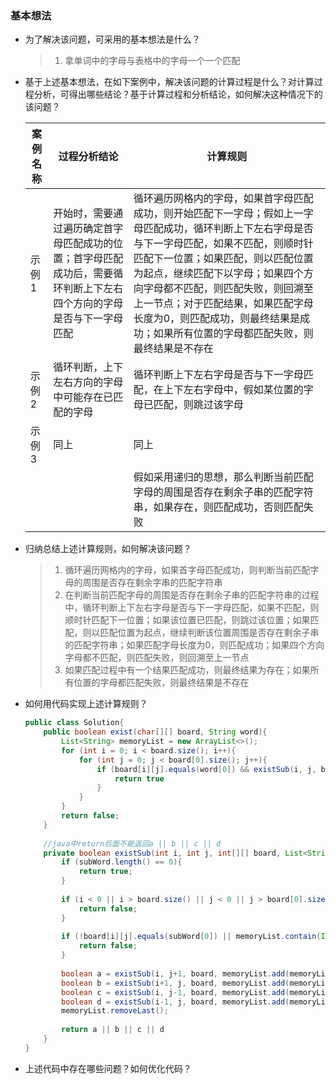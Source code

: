 ### 基本想法

* 为了解决该问题，可采用的基本想法是什么？

  > 1. 拿单词中的字母与表格中的字母一个一个匹配

* 基于上述基本想法，在如下案例中，解决该问题的计算过程是什么？对计算过程分析，可得出哪些结论？基于计算过程和分析结论，如何解决这种情况下的该问题？

  | 案例名称 | 过程分析结论                                                 | 计算规则                                                     |
  | -------- | ------------------------------------------------------------ | ------------------------------------------------------------ |
  | 示例1    | 开始时，需要通过遍历确定首字母匹配成功的位置；首字母匹配成功后，需要循环判断上下左右四个方向的字母是否与下一字母匹配 | 循环遍历网格内的字母，如果首字母匹配成功，则开始匹配下一字母；假如上一字母匹配成功，循环判断上下左右字母是否与下一字母匹配，如果不匹配，则顺时针匹配下一位置；如果匹配，则以匹配位置为起点，继续匹配下以字母；如果四个方向字母都不匹配，则匹配失败，则回溯至上一节点；对于匹配结果，如果匹配字母长度为0，则匹配成功，则最终结果是成功；如果所有位置的字母都匹配失败，则最终结果是不存在 |
  | 示例2    | 循环判断，上下左右方向的字母中可能存在已匹配的字母           | 循环判断上下左右字母是否与下一字母匹配，在上下左右字母中，假如某位置的字母已匹配，则跳过该字母 |
  | 示例3    | 同上                                                         | 同上                                                         |
  |          |                                                              | 假如采用递归的思想，那么判断当前匹配字母的周围是否存在剩余子串的匹配字符串，如果存在，则匹配成功，否则匹配失败 |
  
* 归纳总结上述计算规则，如何解决该问题？

  > 1. 循环遍历网格内的字母，如果首字母匹配成功，则判断当前匹配字母的周围是否存在剩余字串的匹配字符串
  > 1. 在判断当前匹配字母的周围是否存在剩余子串的匹配字符串的过程中，循环判断上下左右字母是否与下一字母匹配，如果不匹配，则顺时针匹配下一位置；如果该位置已匹配，则跳过该位置；如果匹配，则以匹配位置为起点，继续判断该位置周围是否存在剩余子串的匹配字符串；如果匹配字母长度为0，则匹配成功；如果四个方向字母都不匹配，则匹配失败，则回溯至上一节点
  > 1. 如果匹配过程中有一个结果匹配成功，则最终结果为存在；如果所有位置的字母都匹配失败，则最终结果是不存在

* 如何用代码实现上述计算规则？

  ```java
  public class Solution{
      public boolean exist(char[][] board, String word){
          List<String> memoryList = new ArrayList<>();
          for (int i = 0; i < board.size(); i++){
              for (int j = 0; j < board[0].size(); j++){
                  if (board[i][j].equals(word[0]) && existSub(i, j, board memoryList.add(Integer.toString(i) + "," + Integer.toString(j)), word.subString(1))){
                      return true
                  }
              }
          }
          return false;
      }
      
      //java中return后面不能返回a || b || c || d
      private boolean existSub(int i, int j, int[][] board, List<String> memoryList, String subWord){
          if (subWord.length() == 0){
              return true;
          }
          
          if (i < 0 || i > board.size() || j < 0 || j > board[0].size()){
              return false;
          }
          
          if (!board[i][j].equals(subWord[0]) || memoryList.contain(Integer.toString(i) + "," + Integer.toString(j))){
              return false;
          }
          
          boolean a = existSub(i, j+1, board, memoryList.add(memoryList.contain(Integer.toString(i) + "," + Integer.toString(j))), subWord.subString(1));
          boolean b = existSub(i+1, j, board, memoryList.add(memoryList.contain(Integer.toString(i) + "," + Integer.toString(j))), subWord.subString(1));
          boolean c = existSub(i, j-1, board, memoryList.add(memoryList.contain(Integer.toString(i) + "," + Integer.toString(j))), subWord.subString(1));
          boolean d = existSub(i-1, j, board, memoryList.add(memoryList.contain(Integer.toString(i) + "," + Integer.toString(j))), subWord.subString(1));
          memoryList.removeLast();
          
          return a || b || c || d
      }
  }	
  ```

* 上述代码中存在哪些问题？如何优化代码？

  